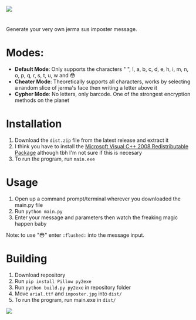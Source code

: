 ![](https://i.imgur.com/3VycXrp.png)
#

Generate your very own jerma sus imposter message.


# Modes:

- **Default Mode**: Only supports the characters " ", !, a, b, c, d, e, h, i, m, n, o, p, q, r, s, t, u, w and 😳
- **Cheater Mode**: Theoretically supports all characters, works by selecting a random slice of jerma's face then writing a letter above it
- **Cypher Mode**: No letters, only barcode. One of the strongest encryption methods on the planet

# Installation
1. Download the `dist.zip` file from the latest release and extract it
2. I think you have to install the [Microsoft Visual C++ 2008 Redistributable Package](https://www.microsoft.com/en-us/download/details.aspx?id=29) although tbh I'm not sure if this is necesary
3. To run the program, run `main.exe`

# Usage
1. Open up a command prompt/terminal wherever you downloaded the main.py file
2. Run ```python main.py```
3. Enter your message and parameters then watch the freaking magic happen baby

Note: to use "😳" enter ```:flushed:``` into the message input.

# Building
1. Download repository
2. Run ```pip install Pillow py2exe```
3. Run ```python build.py py2exe``` in repository folder
4. Move ```arial.ttf``` and ```imposter.jpg``` into ```dist/```
5. To run the program, run main.exe in ```dist/```


![](https://i.imgur.com/txRMUHa.gif)